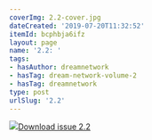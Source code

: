 ```yaml
---
coverImg: 2.2-cover.jpg
dateCreated: '2019-07-20T11:32:52'
itemId: bcphbja6ifz
layout: page
name: '2.2: '
tags:
- hasAuthor: dreamnetwork
- hasTag: dream-network-volume-2
- hasTag: dreamnetwork
type: post
urlSlug: '2.2'
---
```

<img class="card-journal-img" src="../images/2.2-rect.jpg"/><a href="../files/pdfs/Volume_2/2.2-Dream-Network-Bulletin-Vol.2-No.2.pdf" download="">Download issue 2.2</a>